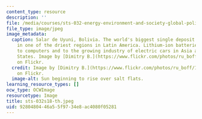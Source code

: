 ```yaml
---
content_type: resource
description: ''
file: /media/courses/sts-032-energy-environment-and-society-global-politics-technologies-and-ecologies-of-the-water-energy-food-crises-spring-2018/9280480446a55f9734e8ac4080f05281_sts-032s18-th.jpeg
file_type: image/jpeg
image_metadata:
  caption: Salar de Uyuni, Bolivia. The world's biggest single deposit of lithium
    in one of the driest regions in Latin America. Lithium-ion batteries are critical
    to computers and to the growing industry of electric cars in Asia and the United
    States. Image by [Dimitry B.](https://www.flickr.com/photos/ru_boff/14863560864/in/photostream/)
    on Flickr.
  credit: Image by [Dimitry B.](https://www.flickr.com/photos/ru_boff/14863560864/in/photostream/)
    on Flickr.
  image-alt: Sun beginning to rise over salt flats.
learning_resource_types: []
ocw_type: OCWImage
resourcetype: Image
title: sts-032s18-th.jpeg
uid: 92804804-46a5-5f97-34e8-ac4080f05281
---
```

